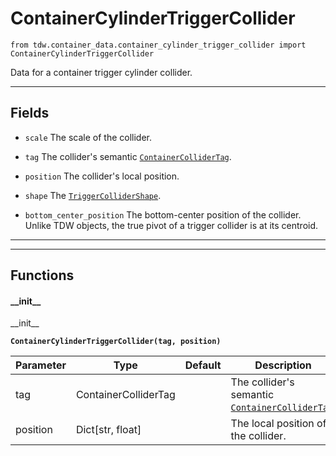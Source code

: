 # ContainerCylinderTriggerCollider

`from tdw.container_data.container_cylinder_trigger_collider import ContainerCylinderTriggerCollider`

Data for a container trigger cylinder collider.

***

## Fields

- `scale` The scale of the collider.

- `tag` The collider's semantic [`ContainerColliderTag`](container_collider_tag.md).

- `position` The collider's local position.

- `shape` The [`TriggerColliderShape`](../collision_data/trigger_collider_shape.md).

- `bottom_center_position` The bottom-center position of the collider. Unlike TDW objects, the true pivot of a trigger collider is at its centroid.

***

***

## Functions

#### \_\_init\_\_

\_\_init\_\_

**`ContainerCylinderTriggerCollider(tag, position)`**

| Parameter | Type | Default | Description |
| --- | --- | --- | --- |
| tag |  ContainerColliderTag |  | The collider's semantic [`ContainerColliderTag`](container_collider_tag.md). |
| position |  Dict[str, float] |  | The local position of the collider. |